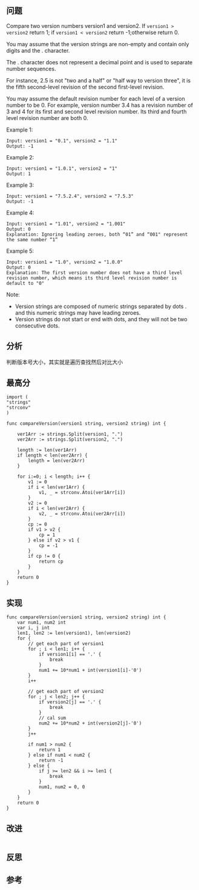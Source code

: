 ## 问题
Compare two version numbers version1 and version2.
If `version1 > version2` return 1; if `version1 < version2` return -1;otherwise return 0.

You may assume that the version strings are non-empty and contain only digits and the . character.

The . character does not represent a decimal point and is used to separate number sequences.

For instance, 2.5 is not "two and a half" or "half way to version three", it is the fifth second-level revision of the second first-level revision.

You may assume the default revision number for each level of a version number to be 0. For example, version number 3.4 has a revision number of 3 and 4 for its first and second level revision number. Its third and fourth level revision number are both 0.

 

Example 1:
```
Input: version1 = "0.1", version2 = "1.1"
Output: -1
```

Example 2:
```
Input: version1 = "1.0.1", version2 = "1"
Output: 1
```

Example 3:
```
Input: version1 = "7.5.2.4", version2 = "7.5.3"
Output: -1
```

Example 4:
```
Input: version1 = "1.01", version2 = "1.001"
Output: 0
Explanation: Ignoring leading zeroes, both “01” and “001" represent the same number “1”
```

Example 5:
```
Input: version1 = "1.0", version2 = "1.0.0"
Output: 0
Explanation: The first version number does not have a third level revision number, which means its third level revision number is default to "0"
```

Note:

- Version strings are composed of numeric strings separated by dots . and this numeric strings may have leading zeroes.
- Version strings do not start or end with dots, and they will not be two consecutive dots.

## 分析
判断版本号大小，其实就是遍历查找然后对比大小

## 最高分
```golang
import (
"strings"
"strconv"
)

func compareVersion(version1 string, version2 string) int {

    ver1Arr := strings.Split(version1, ".")
    ver2Arr := strings.Split(version2, ".")
    
    length := len(ver1Arr)
    if length < len(ver2Arr) {
        length = len(ver2Arr)
    }
    
    for i:=0; i < length; i++ {
        v1 := 0
        if i < len(ver1Arr) {
            v1, _ = strconv.Atoi(ver1Arr[i])
        }
        v2 := 0
        if i < len(ver2Arr) {
            v2, _ = strconv.Atoi(ver2Arr[i])
        }
        cp := 0
        if v1 > v2 {
            cp = 1
        } else if v2 > v1 {
            cp = -1
        }
        if cp != 0 {
            return cp
        }
    }
    return 0
}
```

## 实现

```golang
func compareVersion(version1 string, version2 string) int {
	var num1, num2 int
	var i, j int
	len1, len2 := len(version1), len(version2)
	for {
		// get each part of version1
		for ; i < len1; i++ {
			if version1[i] == '.' {
				break
			}
			num1 += 10*num1 + int(version1[i]-'0')
		}
		i++

		// get each part of version2
		for ; j < len2; j++ {
			if version2[j] == '.' {
				break
			}
			// cal sum
			num2 += 10*num2 + int(version2[j]-'0')
		}
		j++

		if num1 > num2 {
			return 1
		} else if num1 < num2 {
			return -1
		} else {
			if j >= len2 && i >= len1 {
				break
			}
			num1, num2 = 0, 0
		}
	}
	return 0
}
```

## 改进
```golang

```

## 反思

## 参考